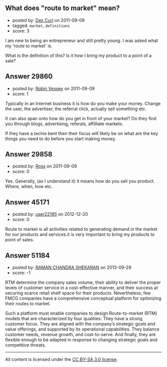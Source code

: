 ## What does "route to market" mean?

- posted by: [Dex Curl](https://stackexchange.com/users/-1/13225-dex-curl) on 2011-09-09
- tagged: `market`, `definitions`
- score: 3

I am new to being an entrepreneur and still pretty young. I was asked what my 'route to market' is.

What is the definition of this? Is it how I bring my product to a point of a sale?



## Answer 29860

- posted by: [Robin Vessey](https://stackexchange.com/users/-1/984-robin-vessey) on 2011-09-09
- score: 1

Typically in an Internet business it is how do you make your money. Change the user, the advertiser, the referral click, actually sell something etc.

It can also span onto how do you get in front of your market? Do they find you through blogs, advertising, referals, affilliate markets.

If they have a techie bent then their focus will likely be on what are the key things you need to do before you start making money.


## Answer 29858

- posted by: [Ross](https://stackexchange.com/users/-1/1390-ross) on 2011-09-09
- score: 0

Yes. Generally, (as I understand it) it means how do you sell you product. Where, when, how etc.


## Answer 45171

- posted by: [user22185](https://stackexchange.com/users/-1/22185-user22185) on 2012-12-20
- score: 0

Route to market is all activities related to generating demand in the market for our products and services.it is very important to bring my products to point of sales. 


## Answer 51184

- posted by: [RAMAN CHANDRA SHEKARAN](https://stackexchange.com/users/-1/28088-raman-chandra-shekaran) on 2013-09-29
- score: -1

<p>RTM determine the company sales volume, their ability to deliver the proper levels of customer service in a cost-effective manner, and their success at securing scarce retail shelf space for their products. Nevertheless, few FMCG companies have a comprehensive conceptual platform for optimizing their routes to market.</p>

<p>Such a platform must enable companies to design Route-to-market (RTM) models that are characterized by four qualities: They have a strong customer focus. They are aligned with the company’s strategic goals and value offerings, and supported by its operational capabilities. They balance customer needs, revenue growth, and cost-to-serve. And finally, they are flexible enough to be adapted in response to changing strategic goals and competitive threats.</p>




---

All content is licensed under the [CC BY-SA 3.0 license](https://creativecommons.org/licenses/by-sa/3.0/).
